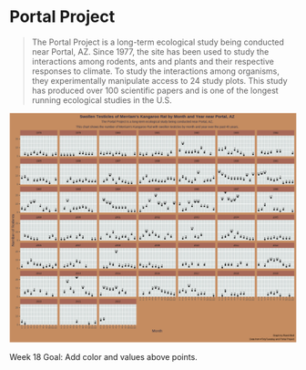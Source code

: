 # Portal Project 

> The Portal Project is a long-term ecological study being conducted near Portal, AZ. Since 1977, the site has been used to study the interactions among rodents, ants and plants and their respective responses to climate. To study the interactions among organisms, they experimentally manipulate access to 24 study plots. This study has produced over 100 scientific papers and is one of the longest running ecological studies in the U.S.

![](plot.png)

Week 18 Goal: Add color and values above points. 